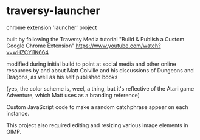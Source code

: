 # traversy-launcher
chrome extension 'launcher' project

built by following the Traversy Media tutorial
"Build & Publish a Custom Google Chrome Extension"
https://www.youtube.com/watch?v=wHZCYi1K664

modified during initial build to point at social media and other online resources by and about Matt Colville 
and his discussions of Dungeons and Dragons, as well as his self published books

(yes, the color scheme is, weel, a thing, but it's reflective of the Atari game Adventure,
which Matt uses as a branding reference)

Custom JavaScript code to make a random catchphrase appear on each instance.

This project also required editing and resizing various image elements in GIMP.

